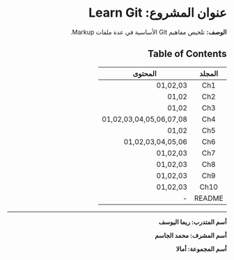 
 <div dir=rtl>

# عنوان المشروع: Learn Git



**الوصف:** تلخيص مفاهيم Git الأساسية في عدة ملفات Markup. 

## **Table of Contents**

| المجلد | المحتوى |
| :-----------: | ----------- |
| Ch1 | 01,02,03|
| Ch2 | 01,02|
| Ch3 | 01,02|
| Ch4 | 01,02,03,04,05,06,07,08|
| Ch5 | 01,02|
| Ch6 | 01,02,03,04,05,06|
| Ch7 | 01,02,03|
| Ch8 | 01,02,03|
| Ch9 |  01,02,03|
| Ch10 | 01,02,03|
|README| - |

---

**أسم المتدرب: ريما اليوسف**

**أسم المشرف:  محمد الجاسم**

**أسم المجموعة: أمالا**

</dir>